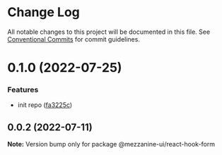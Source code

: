 # Change Log

All notable changes to this project will be documented in this file.
See [Conventional Commits](https://conventionalcommits.org) for commit guidelines.

# 0.1.0 (2022-07-25)

### Features

- init repo ([fa3225c](https://github.com/Mezzanine-UI/mezzanine-ui-react-hook-form/commit/fa3225cb145f928420c05d23227c19934c7d3918))

## 0.0.2 (2022-07-11)

**Note:** Version bump only for package @mezzanine-ui/react-hook-form
